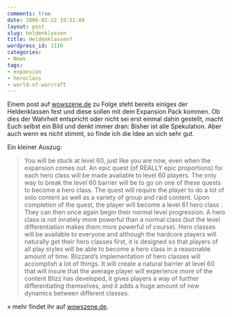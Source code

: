 ```yaml
---
comments: true
date: 2006-02-22 19:51:04
layout: post
slug: heldenklassen
title: Heldenklassen?
wordpress_id: 1110
categories:
- News
tags:
- expansion
- heroclass
- world-of-warcraft
---
```


Einem post auf [wowszene.de](http://wowszene.de/) zu Folge steht bereits einiges der Heldenklassen fest und diese sollen mit dem Expansion Pack kommen. Ob dies der Wahrheit entspricht oder nicht sei erst einmal dahin gestellt, macht Euch selbst ein Bild und denkt immer dran: Bisher ist alle Spekulation. Aber auch wenn es nicht stimmt, so finde ich die Idee an sich sehr gut.

Ein kleiner Auszug:


> You will be stuck at level 60, just like you are now, even when the expansion comes out. An epic quest (of REALLY epic proportions) for each hero class will be made available to level 60 players. The only way to break the level 60 barrier will be to go on one of these quests to become a hero class. The quest will require the player to do a lot of solo content as well as a variety of group and raid content. Upon completion of the quest, the player will become a level 61 hero class . They can then once again begin their normal level progression. A hero class is not innately more powerful than a normal class (but the level differentiation makes them more powerful of course). Hero classes will be available to everyone and although the hardcore players will naturally get their hero classes first, it is designed so that players of all play styles will be able to become a hero class in a reasonable amount of time. Blizzard’s implementation of hero classes will accomplish a lot of things. It will create a natural barrier at level 60 that will insure that the average player will experience more of the content Blizz has developed, it gives players a way of further differentiating themselves, and it adds a huge amount of new dynamics between different classes.



» mehr findet ihr auf [wowszene.de](http://www.wowszene.de/news.php?extend.220).
